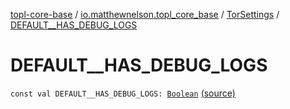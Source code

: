 [topl-core-base](../../index.md) / [io.matthewnelson.topl_core_base](../index.md) / [TorSettings](index.md) / [DEFAULT__HAS_DEBUG_LOGS](./-d-e-f-a-u-l-t__-h-a-s_-d-e-b-u-g_-l-o-g-s.md)

# DEFAULT__HAS_DEBUG_LOGS

`const val DEFAULT__HAS_DEBUG_LOGS: `[`Boolean`](https://kotlinlang.org/api/latest/jvm/stdlib/kotlin/-boolean/index.html) [(source)](https://github.com/05nelsonm/TorOnionProxyLibrary-Android/blob/master/topl-core-base/src/main/java/io/matthewnelson/topl_core_base/TorSettings.kt#L129)